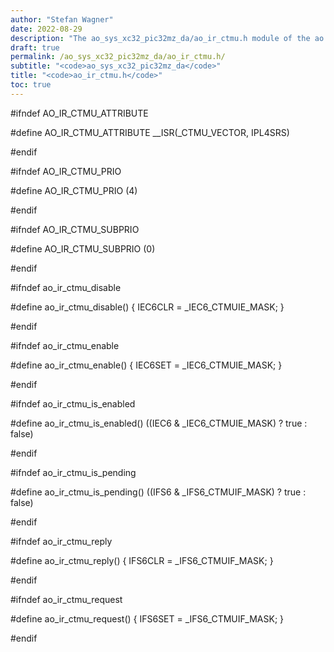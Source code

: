 ```yaml
---
author: "Stefan Wagner"
date: 2022-08-29
description: "The ao_sys_xc32_pic32mz_da/ao_ir_ctmu.h module of the ao real-time operating system."
draft: true
permalink: /ao_sys_xc32_pic32mz_da/ao_ir_ctmu.h/ 
subtitle: "<code>ao_sys_xc32_pic32mz_da</code>"
title: "<code>ao_ir_ctmu.h</code>"
toc: true
---
```


#ifndef AO_IR_CTMU_ATTRIBUTE

#define AO_IR_CTMU_ATTRIBUTE        __ISR(_CTMU_VECTOR, IPL4SRS)

#endif

#ifndef AO_IR_CTMU_PRIO

#define AO_IR_CTMU_PRIO             (4)

#endif

#ifndef AO_IR_CTMU_SUBPRIO

#define AO_IR_CTMU_SUBPRIO          (0)

#endif

#ifndef ao_ir_ctmu_disable

#define ao_ir_ctmu_disable()        { IEC6CLR = _IEC6_CTMUIE_MASK; }

#endif

#ifndef ao_ir_ctmu_enable

#define ao_ir_ctmu_enable()         { IEC6SET = _IEC6_CTMUIE_MASK; }

#endif

#ifndef ao_ir_ctmu_is_enabled

#define ao_ir_ctmu_is_enabled()     ((IEC6 & _IEC6_CTMUIE_MASK) ? true : false)

#endif

#ifndef ao_ir_ctmu_is_pending

#define ao_ir_ctmu_is_pending()     ((IFS6 & _IFS6_CTMUIF_MASK) ? true : false)

#endif

#ifndef ao_ir_ctmu_reply

#define ao_ir_ctmu_reply()          { IFS6CLR = _IFS6_CTMUIF_MASK; }

#endif

#ifndef ao_ir_ctmu_request

#define ao_ir_ctmu_request()        { IFS6SET = _IFS6_CTMUIF_MASK; }

#endif

